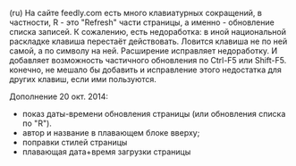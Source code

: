 (ru) На сайте  feedly.com есть много клавиатурных сокращений, в частности, R - это "Refresh" части страницы, а именно - обновление списка записей. К сожалению, есть недоработка: в иной национальной раскладке клавиша перестаёт действовать. Ловится клавиша не по ней самой, а по символу на ней. Расширение исправляет недоработку. И добавляет возможность частичного обновления по Ctrl-F5 или Shift-F5. конечно, не мешало бы добавить и исправление этого недостатка для других клавиш, если ими пользуются.

Дополнение 20 окт. 2014:

* показ даты-времени обновления страницы (или обновления списка по "R").
* автор и название в плавающем блоке вверху;
* поправки стилей страницы
* плавающая дата+время загрузки страницы